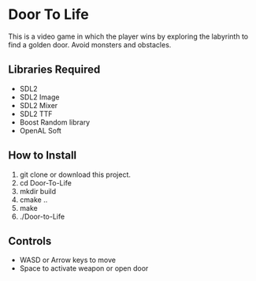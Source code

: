 # Door To Life

This is a video game in which the player wins by exploring the labyrinth to find a golden door. Avoid monsters and obstacles.

## Libraries Required
- SDL2
- SDL2 Image
- SDL2 Mixer
- SDL2 TTF
- Boost Random library
- OpenAL Soft

## How to Install

1. git clone or download this project.
2. cd Door-To-Life
3. mkdir build
4. cmake ..
5. make
6. ./Door-to-Life


## Controls
- WASD or Arrow keys to move
- Space to activate weapon or open door
